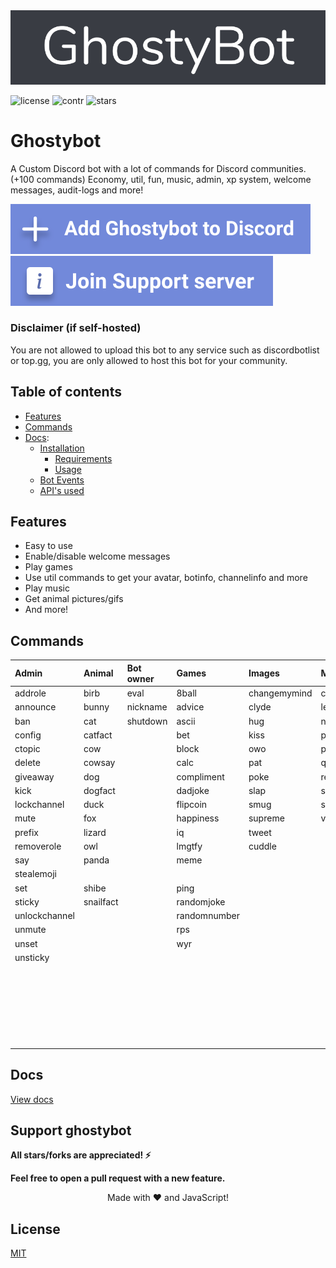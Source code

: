 <a href="https://ghostybot.tk" align="center">
     <img src=".github/Ghostybot-banner.png" alt="banner" />               
</a>

![license](https://img.shields.io/github/license/dev-caspertheghost/ghostybot?color=gr)
![contr](https://img.shields.io/github/contributors/dev-caspertheghost/ghostybot)
![stars](https://img.shields.io/github/stars/dev-caspertheghost/ghostybot?color=gr)

# Ghostybot

A Custom Discord bot with a lot of commands for Discord communities. (+100 commands) Economy, util, fun, music, admin, xp system, welcome messages, audit-logs and more!

[![Add ghostybot](./.github/add-ghostybot.svg)](https://discord.com/oauth2/authorize?client_id=632843197600759809&scope=bot&permissions=8)
[![Ghostybot Support server](./.github/join-support-server.svg)](https://discord.gg/XxHrtkA)

### Disclaimer (if self-hosted)

You are not allowed to upload this bot to any service such as discordbotlist or top.gg, you are only allowed to host this bot for your community.

## Table of contents

- [Features](#features)
- [Commands](#commands)
- [Docs](docs/README.md):
  - [Installation](docs/INSTALLATION.md)
    - [Requirements](docs/INSTALLATION.md#requirements)
    - [Usage](docs/INSTALLATION.md#usage)
  - [Bot Events](/docs/BOT_EVENTS)
  - [API's used](/docs/APIS_USED.md)

## Features

- Easy to use
- Enable/disable welcome messages
- Play games
- Use util commands to get your avatar, botinfo, channelinfo and more
- Play music
- Get animal pictures/gifs
- And more!

## Commands

| Admin         | Animal    | Bot owner | Games        | Images       | Music      | NSFW   | Util         | Economy          | Levels      |
| :------------ | :-------- | :-------- | :----------- | :----------- | :--------- | :----- | :----------- | :--------------- | :---------- |
| addrole       | birb      | eval      | 8ball        | changemymind | clearqueue | boobs  | avatar       | balance          | givexp      |
| announce      | bunny     | nickname  | advice       | clyde        | leave      | butt   | bmi          | buy              | leaderboard |
| ban           | cat       | shutdown  | ascii        | hug          | nowplaying | neko   | botinfo      | daily            | level       |
| config        | catfact   |           | bet          | kiss         | pause      | hentai | botinvite    | deposit          | xp          |
| ctopic        | cow       |           | block        | owo          | play       |        | bugreport    | dice             |
| delete        | cowsay    |           | calc         | pat          | queue      |        | channelinfo  | inventory        |
| giveaway      | dog       |           | compliment   | poke         | resume     |        | channels     | moneyleaderboard |
| kick          | dogfact   |           | dadjoke      | slap         | skip       |        | define       | profile          |
| lockchannel   | duck      |           | flipcoin     | smug         | stop       |        | dependencies | rob              |
| mute          | fox       |           | happiness    | supreme      | volume     |        | emojis       | store            |
| prefix        | lizard    |           | iq           | tweet        |            |        | github       | withdraw         |
| removerole    | owl       |           | lmgtfy       | cuddle       |            |        | help         | work             |
| say           | panda     |           | meme         |              |            |        | instagram    |
| stealemoji    |           |           |              |              |            |        |              |                  |
| set           | shibe     |           | ping         |              |            |        | invite       |
| sticky        | snailfact |           | randomjoke   |              |            |        | membercount  |
| unlockchannel |           |           | randomnumber |              |            |        | minecraft    |
| unmute        |           |           | rps          |              |            |        | morse        |
| unset         |           |           | wyr          |              |            |        | npm          |
| unsticky      |           |           |              |              |            |        | serverinfo   |
|               |           |           |              |              |            |        | suggest      |
|               |           |           |              |              |            |        | translate    |
|               |           |           |              |              |            |        | uptime       |
|               |           |           |              |              |            |        | userinfo     |
|               |           |           |              |              |            |        | weather      |
|               |           |           |              |              |            |        | worldclock   |

## Docs

[View docs](/docs/README.md)

## Support ghostybot

**All stars/forks are appreciated! ⚡**

**Feel free to open a pull request with a new feature.**

<p align="center">Made with ❤️ and JavaScript!</p>

## License

[MIT](./LICENSE)
